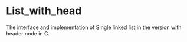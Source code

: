 # List_with_head
The interface and implementation of Single linked list in the version with header node in C.
